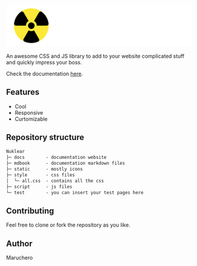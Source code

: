 ![](mdbook/src/img/nuklear-title.png)

An awesome CSS and JS library to add to your website complicated stuff
and quickly impress your boss.

Check the documentation [here](https://maruchero.github.io/nuklear/docs/).

## Features

- Cool
- Responsive
- Curtomizable

## Repository structure

```
Nuklear
├─ docs        - documentation website
├─ mdbook      - documentation markdown files
├─ static      - mostly icons
├─ style       - css files
│  └─ all.css  - contains all the css
├─ script      - js files
└─ test        - you can insert your test pages here
```

## Contributing

Feel free to clone or fork the repository as you like.

## Author

Maruchero